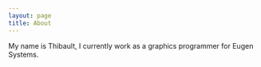 ```yaml
---
layout: page
title: About
---
```


My name is Thibault, I currently work as a graphics programmer for Eugen Systems.

